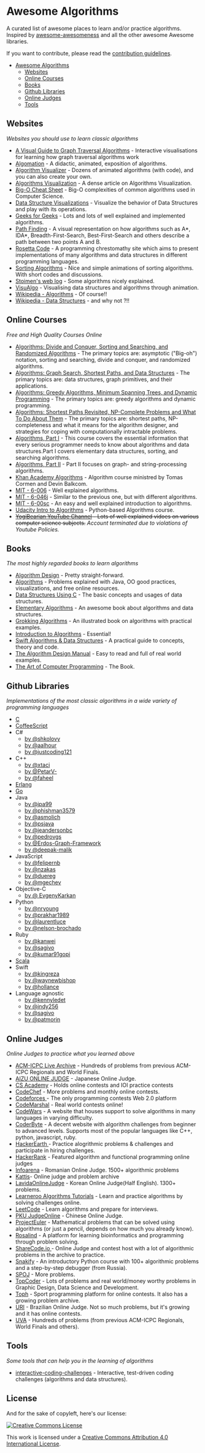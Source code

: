 # Awesome Algorithms

A curated list of awesome places to learn and/or practice algorithms.
Inspired by [awesome-awesomeness](https://github.com/bayandin/awesome-awesomeness) and all the other awesome Awesome libraries.

If you want to contribute, please read the [contribution guidelines](https://github.com/tayllan/awesome-algorithms/blob/master/CONTRIBUTING.md).

- [Awesome Algorithms](#awesome-algorithms)
    - [Websites](#websites)
    - [Online Courses](#online-courses)
    - [Books](#books)
    - [Github Libraries](#github-libraries)
    - [Online Judges](#online-judges)
    - [Tools](#tools)

## Websites

*Websites you should use to learn classic algorithms*

* [A Visual Guide to Graph Traversal Algorithms](https://workshape.github.io/visual-graph-algorithms/) - Interactive visualisations for learning how graph traversal algorithms work
* [Algomation](http://www.algomation.com/) - A didactic, animated, exposition of algorithms.
* [Algorithm Visualizer](http://algo-visualizer.jasonpark.me/) - Dozens of animated algorithms (with code), and you can also create your own.
* [Algorithms Visualization](http://bost.ocks.org/mike/algorithms/) - A dense article on Algorithms Visualization.
* [Big-O Cheat Sheet](http://bigocheatsheet.com/) - Big-O complexities of common algorithms used in Computer Science.
* [Data Structure Visualizations](http://www.cs.usfca.edu/~galles/visualization/Algorithms.html) - Visualize the behavior of Data Structures and play with its operations.
* [Geeks for Geeks](http://www.geeksforgeeks.org/fundamentals-of-algorithms/) - Lots and lots of well explained and implemented algorithms.
* [Path Finding](https://qiao.github.io/PathFinding.js/visual/) - A visual representation on how algorithms such as A\*, IDA\*, Breadth-First-Search, Best-First-Search and others describe a path between two points A and B.
* [Rosetta Code](http://rosettacode.org/wiki/Rosetta_Code) - A programming chrestomathy site which aims to present implementations of many algorithms and data structures in different programming languages.
* [Sorting Algorithms](http://www.sorting-algorithms.com/) - Nice and simple animations of sorting algorithms. With short codes and discussions.
* [Stoimen's web log](http://www.stoimen.com/blog/) - Some algorithms nicely explained.
* [VisuAlgo](http://visualgo.net) - Visualising data structures and algorithms through animation.
* [Wikipedia - Algorithms](https://en.wikipedia.org/wiki/List_of_algorithms) - Of course!!
* [Wikipedia - Data Structures](https://en.wikipedia.org/wiki/List_of_data_structures) - and why not ?!!

## Online Courses

*Free and High Quality Courses Online*

* [Algorithms: Divide and Conquer, Sorting and Searching, and Randomized Algorithms](https://www.coursera.org/learn/algorithms-divide-conquer) - The primary topics are: asymptotic ("Big-oh") notation, sorting and searching, divide and conquer, and randomized algorithms.
* [Algorithms: Graph Search, Shortest Paths, and Data Structures](https://www.coursera.org/learn/algorithms-graphs-data-structures) - The primary topics are: data structures, graph primitives, and their applications.
* [Algorithms: Greedy Algorithms, Minimum Spanning Trees, and Dynamic Programming](https://www.coursera.org/learn/algorithms-greedy) - The primary topics are: greedy algorithms and dynamic programming.
* [Algorithms: Shortest Paths Revisited, NP-Complete Problems and What To Do About Them](https://www.coursera.org/learn/algorithms-npcomplete) - The primary topics are: shortest paths, NP-completeness and what it means for the algorithm designer, and strategies for coping with computationally intractable problems.
* [Algorithms, Part I](https://www.coursera.org/learn/algorithms-part1/home/welcome) - This course covers the essential information that every serious programmer needs to know about algorithms and data structures.Part I covers elementary data structures, sorting, and searching algorithms. 
* [Algorithms, Part II](https://www.coursera.org/learn/algorithms-part2) - Part II focuses on graph- and string-processing algorithms.
* [Khan Academy Algorithms](https://www.khanacademy.org/computing/computer-science/algorithms) - Algorithm course ministred by Tomas Cormen and Devin Balkcom.
* [MIT - 6-006](http://ocw.mit.edu/courses/electrical-engineering-and-computer-science/6-006-introduction-to-algorithms-fall-2011/lecture-videos/) - Well explained algorithms.
* [MIT - 6-046j](http://ocw.mit.edu/courses/electrical-engineering-and-computer-science/6-046j-introduction-to-algorithms-sma-5503-fall-2005/video-lectures/) - Similar to the previous one, but with different algorithms.
* [MIT - 6-00sc](http://ocw.mit.edu/courses/electrical-engineering-and-computer-science/6-00sc-introduction-to-computer-science-and-programming-spring-2011/index.htm) - An easy and well explained introduction to algorithms.
* [Udacity Intro to Algorithms](https://www.udacity.com/course/intro-to-algorithms--cs215) - Python-based Algorithms course.
* ~~[YogiBearian YouTube Channel](https://www.youtube.com/channel/UCv3Kd0guxD5KWQtP---9D6g) - Lots of well explained vidoes on various computer science subjects.~~ _Account terminated due to violations of Youtube Policies._

## Books

*The most highly regarded books to learn algorithms*

* [Algorithm Design](https://www.pearsonhighered.com/program/Kleinberg-Algorithm-Design/PGM319216.html) - Pretty straight-forward.
* [Algorithms](http://algs4.cs.princeton.edu/home/) - Problems explained with Java, OO good practices, visualizations, and free online resources.
* [Data Structures Using C](http://www.amazon.com/Data-Structures-Using-Aaron-Tenenbaum/dp/0131997467) - The basic concepts and usages of data structures.
* [Elementary Algorithms](https://github.com/liuxinyu95/AlgoXY) - An awesome book about algorithms and data structures.
* [Grokking Algorithms](http://www.manning.com/bhargava) - An illustrated book on algorithms with practical examples.
* [Introduction to Algorithms](http://mitpress.mit.edu/books/introduction-algorithms) - Essential!
* [Swift Algorithms & Data Structures](http://shop.waynewbishop.com/) - A practical guide to concepts, theory and code.
* [The Algorithm Design Manual](http://www.algorist.com/) - Easy to read and full of real world examples.
* [The Art of Computer Programming](http://www-cs-faculty.stanford.edu/~uno/taocp.html) - The Book.

## Github Libraries

*Implementations of the most classic algorithms in a wide variety of programming languages*

* [C](https://github.com/fragglet/c-algorithms)
* [CoffeeScript](https://github.com/BrunoRB/algorithms.coffee)
* C#
    * [by @shkolovy](https://github.com/shkolovy/classic-algorithms)
    * [by @aalhour](https://github.com/aalhour/C-Sharp-Algorithms)
    * [by @justcoding121](https://github.com/justcoding121/Advanced-Algorithms)
* C++
    * [by @xtaci](https://github.com/xtaci/algorithms)
    * [by @PetarV-](https://github.com/PetarV-/Algorithms)
    * [by @faheel](https://github.com/faheel/Algos)
* [Erlang](https://github.com/aggelgian/erlang-algorithms)
* [Go](https://github.com/arnauddri/algorithms)
* Java
    * [by @jpa99](https://github.com/jpa99/Algorithms)
    * [by @phishman3579](https://github.com/phishman3579/java-algorithms-implementation)
    * [by @asmolich](https://github.com/asmolich/algorithms)
    * [by @psjava](https://github.com/psjava/psjava)
    * [by @jeandersonbc](https://github.com/jeandersonbc/algorithms-and-ds)
    * [by @pedrovgs](https://github.com/pedrovgs/Algorithms)
    * [by @Erdos-Graph-Framework](https://github.com/Erdos-Graph-Framework/Erdos)
    * [by @deepak-malik](https://github.com/deepak-malik/Data-Structures-In-Java)
* JavaScript
    * [by @felipernb](https://github.com/felipernb/algorithms.js)
    * [by @nzakas](https://github.com/nzakas/computer-science-in-javascript)
    * [by @duereg](https://github.com/duereg/js-algorithms)
    * [by @mgechev](https://github.com/mgechev/javascript-algorithms)
* Objective-C
    * [by @ EvgenyKarkan](https://github.com/EvgenyKarkan/EKAlgorithms)
* Python
    * [by @nryoung](https://github.com/nryoung/algorithms)
    * [by @prakhar1989](https://github.com/prakhar1989/Algorithms)
    * [by @laurentluce](https://github.com/laurentluce/python-algorithms)
    * [by @nelson-brochado](https://github.com/nelson-brochado/ands)
* Ruby
    * [by @kanwei](https://github.com/kanwei/algorithms)
    * [by @sagivo](https://github.com/sagivo/algorithms)
    * [by @kumar91gopi](https://github.com/kumar91gopi/Algorithms-and-Data-Structures-in-Ruby)
* [Scala](https://github.com/vkostyukov/scalacaster)
* Swift
    * [by @kingreza](https://github.com/kingreza/Swift-Algorithms-Strings-)
    * [by @waynewbishop](https://github.com/waynewbishop/SwiftStructures)
    * [by @hollance](https://github.com/hollance/swift-algorithm-club)
* Language agnostic
    * [by @kennyledet](https://github.com/kennyledet/Algorithm-Implementations)
    * [by @indy256](https://github.com/indy256/codelibrary)
    * [by @sagivo](https://github.com/sagivo/algorithms)
    * [by @patmorin](https://github.com/patmorin/ods)

## Online Judges

*Online Judges to practice what you learned above*

* [ACM-ICPC Live Archive](https://icpcarchive.ecs.baylor.edu/) - Hundreds of problems from previous ACM-ICPC Regionals and World Finals.
* [AIZU ONLINE JUDGE](http://judge.u-aizu.ac.jp/onlinejudge/) - Japanese Online Judge.
* [CS Academy](https://csacademy.com/) - Holds online contests and IOI practice contests
* [CodeChef](https://www.codechef.com/) - More problems and monthly online contests.
* [Codeforces ](http://codeforces.com/) - The only programming contests Web 2.0 platform
* [CodeMarshal](https://algo.codemarshal.org/) - Real world contests online!
* [CodeWars](http://www.codewars.com/) - A website that houses support to solve algorithms in many languages in varying difficulty.
* [CoderByte](http://www.coderbyte.com/) - A decent website with algorithm challenges from beginner to advanced levels. Supports most of the popular languages like C++, python, javascript, ruby.
* [HackerEarth ](https://www.hackerearth.com/) - Practice alogrithmic problems & challenges and participate in hiring challenges.
* [HackerRank](https://www.hackerrank.com/) - Featured algorithm and functional programming online judges
* [Infoarena](http://www.infoarena.ro/) - Romanian Online Judge. 1500+ algorithmic problems
* [Kattis](https://open.kattis.com/)- Online judge and problem archive
* [LavidaOnlineJudge](http://judge.lavida.us) - Korean Online Judge(Half English). 1300+ problems.
* [Learneroo Algorithms Tutorials](https://www.learneroo.com/subjects/8) - Learn and practice algorithms by solving challenges online.
* [LeetCode](https://leetcode.com/) - Learn algorithms and prepare for interviews.
* [PKU JudgeOnline](http://poj.org/) - Chinese Online Judge.
* [ProjectEuler](https://projecteuler.net/) - Mathematical problems that can be solved using algorithms (or just a pencil, depends on how much you already know).
* [Rosalind](http://rosalind.info/problems/locations/) - A platform for learning bioinformatics and programming through problem solving.
* [ShareCode.io ](https://sharecode.io/) - Online Judge and contest host with a lot of algorithmic problems in the archive to practice.
* [Snakify](https://snakify.org/) - An introductory Python course with 100+ algorithmic problems and a step-by-step debugger (from Russia).
* [SPOJ](http://www.spoj.com/) - More problems.
* [TopCoder](https://www.topcoder.com/) - Lots of problems and real world/money worthy problems in Graphic Design, Data Science and Development.
* [Toph](https://toph.ws/) - Sport programming platform for online contests. It also has a growing problem archive.
* [URI](https://www.urionlinejudge.com.br/judge/login) - Brazilian Online Judge. Not so much problems, but it's growing and it has online contests.
* [UVA](https://uva.onlinejudge.org/) - Hundreds of problems (from previous ACM-ICPC Regionals, World Finals and others).

## Tools

*Some tools that can help you in the learning of algorithms*

* [interactive-coding-challenges](https://github.com/donnemartin/interactive-coding-challenges) - Interactive, test-driven coding challenges (algorithms and data structures).

## License

And for the sake of copyleft, here's our license:

[![Creative Commons License](http://i.creativecommons.org/l/by/4.0/88x31.png)](http://creativecommons.org/licenses/by/4.0/)

This work is licensed under a [Creative Commons Attribution 4.0 International License](http://creativecommons.org/licenses/by/4.0/).

